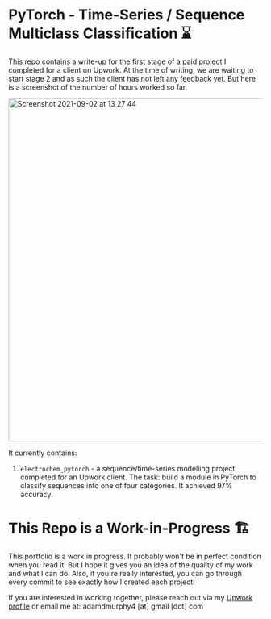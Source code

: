 # PyTorch - Time-Series / Sequence Multiclass Classification ⌛

This repo contains a write-up for the first stage of a paid project I completed for a client on Upwork. At the time of writing, we are waiting to start stage 2 and as such the client has not left any feedback yet. But here is a screenshot of the number of hours worked so far.

<img width="680" alt="Screenshot 2021-09-02 at 13 27 44" src="https://user-images.githubusercontent.com/51246969/131835884-04a1f1f5-74c5-4eb2-b968-6321a72c83ea.png">

It currently contains:
1. `electrochem_pytorch` - a sequence/time-series modelling project completed for an Upwork client. The task: build a module in PyTorch to classify sequences into one of four categories. It achieved 97% accuracy. 

# This Repo is a Work-in-Progress 🏗

This portfolio is a work in progress. It probably won't be in perfect condition when you read it. But I hope it gives you an idea of the quality of my work and what I can do. Also, if you're really interested, you can go through every commit to see exactly how I created each project!

If you are interested in working together, please reach out via my [Upwork profile](https://www.upwork.com/freelancers/~01153ca9fd0099730e) or email me at: adamdmurphy4 [at] gmail [dot] com
